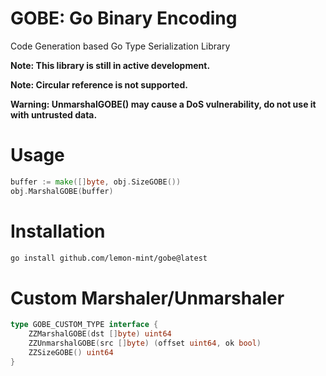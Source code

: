 # GOBE: Go Binary Encoding

Code Generation based Go Type Serialization Library

**Note: This library is still in active development.**

**Note: Circular reference is not supported.**

**Warning: UnmarshalGOBE() may cause a DoS vulnerability, do not use it with untrusted data.**

# Usage

```go
buffer := make([]byte, obj.SizeGOBE())
obj.MarshalGOBE(buffer)
```

# Installation

```bash
go install github.com/lemon-mint/gobe@latest
```

# Custom Marshaler/Unmarshaler

```go
type GOBE_CUSTOM_TYPE interface {
	ZZMarshalGOBE(dst []byte) uint64
	ZZUnmarshalGOBE(src []byte) (offset uint64, ok bool)
	ZZSizeGOBE() uint64
}
```
